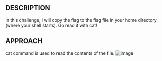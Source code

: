 ## DESCRIPTION 

In this challenge, I will copy the flag to the flag file in your home directory (where your shell starts). Go read it with cat!

## APPROACH 
cat command is used to read the contents of the file. 
![image](https://github.com/user-attachments/assets/f6f23169-08ff-48bd-8c8a-30d086c8900d)

